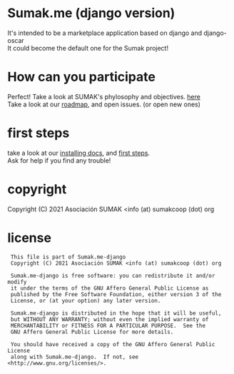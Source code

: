 # Sumak.me (django version)
It's intended to be a marketplace application based on django and django-oscar<br/>
It could become the default one for the Sumak project!

# How can you participate
Perfect!
Take a look at SUMAK's phylosophy and objectives. [here](./docs/dossier_breve.pdf) <br/>
Take a look at our [roadmap](./docs/roadmap.md), and open issues. (or open new ones)

# first steps
take a look at our [installing docs](./docs/installing.md), and [first steps](./docs/first_steps.md).<br/>
Ask for help if you find any trouble!


# copyright
Copyright (C) 2021 Asociación SUMAK <info (at) sumakcoop (dot) org

# license
```
 This file is part of Sumak.me-django
 Copyright (C) 2021 Asociación SUMAK <info (at) sumakcoop (dot) org

 Sumak.me-django is free software: you can redistribute it and/or modify
 it under the terms of the GNU Affero General Public License as
 published by the Free Software Foundation, either version 3 of the
 License, or (at your option) any later version.

 Sumak.me-django is distributed in the hope that it will be useful,
 but WITHOUT ANY WARRANTY; without even the implied warranty of
 MERCHANTABILITY or FITNESS FOR A PARTICULAR PURPOSE.  See the
 GNU Affero General Public License for more details.

 You should have received a copy of the GNU Affero General Public License
 along with Sumak.me-django.  If not, see <http://www.gnu.org/licenses/>.
```



